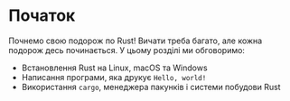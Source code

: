# Початок

Почнемо свою подорож по Rust! Вичати треба багато, але кожна подорож десь починається. У цьому розділі ми обговоримо:

* Встановлення Rust на Linux, macOS та Windows
* Написання програми, яка друкує `Hello, world!`
* Використання `cargo`, менеджера пакунків і системи побудови Rust